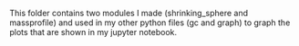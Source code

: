 This folder contains two modules I made (shrinking_sphere and massprofile) and used in my other python files (gc and graph) to graph the plots that are shown in my jupyter notebook.
